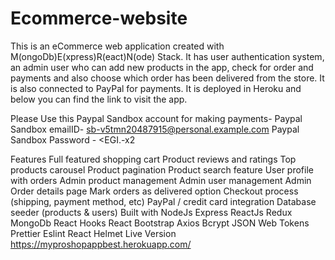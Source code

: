 # Ecommerce-website
This is an eCommerce web application created with M(ongoDb)E(xpress)R(eact)N(ode) Stack. It has user authentication system, an admin user who can add new products in the app, check for order and payments and also choose which order has been delivered from the store. It is also connected to PayPal for payments. It is deployed in Heroku and below you can find the link to visit the app.

Please Use this Paypal Sandbox account for making payments-
Paypal Sandbox emailID- sb-v5tmn20487915@personal.example.com
Paypal Sandbox Password - <EGI.-x2

Features
Full featured shopping cart
Product reviews and ratings
Top products carousel
Product pagination
Product search feature
User profile with orders
Admin product management
Admin user management
Admin Order details page
Mark orders as delivered option
Checkout process (shipping, payment method, etc)
PayPal / credit card integration
Database seeder (products & users)
Built with
NodeJs
Express
ReactJs
Redux
MongoDb
React Hooks
React Bootstrap
Axios
Bcrypt
JSON Web Tokens
Prettier
Eslint
React Helmet
Live Version
https://myproshopappbest.herokuapp.com/
